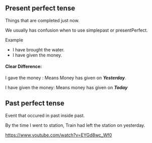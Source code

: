 ## Present perfect tense

Things that are completed just now.

We usually has confusion when to use simplepast or presentPerfect.

Example
- I have brought the water.
- I have given the money.

#### Clear Difference:

I gave the money  : Means Money has given on ***Yesterday***.

I have given the money: Means money has given on ***Today*** 

## Past perfect tense

Event that occured in past inside past.

By the time I went to station, Train had left the station on yesterday.

https://www.youtube.com/watch?v=EYGd8wc_Wf0
